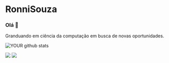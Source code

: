 # RonniSouza


### Olá 👋
Granduando em ciência da computação em busca de novas oportunidades.

![YOUR github stats](https://github-readme-stats.vercel.app/api?username=RonniSouza (https://github.com/RonniSouza))

[<img src="https://img.shields.io/badge/linkedin-%230077B5.svg?&style=for-the-badge&logo=linkedin&logoColor=white" />](https://www.linkedin.com/in/ronni-souza/) [<img src = "https://img.shields.io/badge/instagram-%23E4405F.svg?&style=for-the-badge&logo=instagram&logoColor=white">](https://www.instagram.com/ronnisouza/) 
